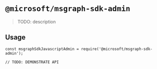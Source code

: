 # `@microsoft/msgraph-sdk-admin`

> TODO: description

## Usage

```
const msgraphSdkJavascriptAdmin = require('@microsoft/msgraph-sdk-admin');

// TODO: DEMONSTRATE API
```
